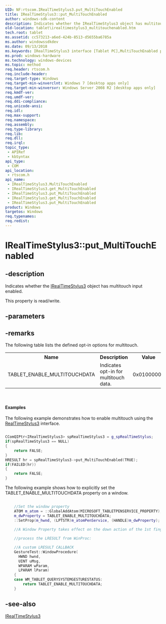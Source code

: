 ```yaml
---
UID: NF:rtscom.IRealTimeStylus3.put_MultiTouchEnabled
title: IRealTimeStylus3::put_MultiTouchEnabled
author: windows-sdk-content
description: Indicates whether the IRealTimeStylus3 object has multitouch input enabled.
old-location: tablet\irealtimestylus3_multitouchenabled.htm
tech.root: tablet
ms.assetid: cc573213-a6ed-424b-8513-d5655ba6785a
ms.author: windowssdkdev
ms.date: 09/13/2018
ms.keywords: IRealTimeStylus3 interface [Tablet PC],MultiTouchEnabled property, IRealTimeStylus3.MultiTouchEnabled, IRealTimeStylus3.get_MultiTouchEnabled, IRealTimeStylus3.put_MultiTouchEnabled, IRealTimeStylus3::MultiTouchEnabled, IRealTimeStylus3::get_MultiTouchEnabled, IRealTimeStylus3::put_MultiTouchEnabled, MultiTouchEnabled property [Tablet PC], MultiTouchEnabled property [Tablet PC],IRealTimeStylus3 interface, put_MultiTouchEnabled, rtscom/IRealTimeStylus3::MultiTouchEnabled, rtscom/IRealTimeStylus3::get_MultiTouchEnabled, rtscom/IRealTimeStylus3::put_MultiTouchEnabled, tablet.irealtimestylus3_multitouchenabled
ms.prod: windows-hardware
ms.technology: windows-devices
ms.topic: method
req.header: rtscom.h
req.include-header: 
req.target-type: Windows
req.target-min-winverclnt: Windows 7 [desktop apps only]
req.target-min-winversvr: Windows Server 2008 R2 [desktop apps only]
req.kmdf-ver: 
req.umdf-ver: 
req.ddi-compliance: 
req.unicode-ansi: 
req.idl: 
req.max-support: 
req.namespace: 
req.assembly: 
req.type-library: 
req.lib: 
req.dll: 
req.irql: 
topic_type:
 - APIRef
 - kbSyntax
api_type:
 - COM
api_location:
 - rtscom.h
api_name:
 - IRealTimeStylus3.MultiTouchEnabled
 - IRealTimeStylus3.get_MultiTouchEnabled
 - IRealTimeStylus3.put_MultiTouchEnabled
 - IRealTimeStylus3.get_MultiTouchEnabled
 - IRealTimeStylus3.put_MultiTouchEnabled
product: Windows
targetos: Windows
req.typenames: 
req.redist: 
---
```


# IRealTimeStylus3::put_MultiTouchEnabled


## -description


Indicates whether the <a href="https://msdn.microsoft.com/93eabb45-0b0e-495f-9b64-43ad8060b958">IRealTimeStylus3</a> object has multitouch input enabled.

This property is read/write.


## -parameters


## -remarks



The following table lists the defined opt-in options for multitouch.


<table>
<tr>
<th>Name</th>
<th>Description</th>
<th>Value</th>
</tr>
<tr>
<td>TABLET_ENABLE_MULTITOUCHDATA</td>
<td>Indicates opt-in for multitouch data.</td>
<td>0x01000000</td>
</tr>
</table>
 


#### Examples

The following example demonstrates how to enable multitouch using the <a href="https://msdn.microsoft.com/93eabb45-0b0e-495f-9b64-43ad8060b958">RealTimeStylus3</a> interface.


```cpp

CComQIPtr<IRealTimeStylus3> spRealTimeStylus3 = g_spRealTimeStylus;
if(spRealTimeStylus3 == NULL)
{
    return FALSE;
}
HRESULT hr = spRealTimeStylus3->put_MultiTouchEnabled(TRUE);
if(FAILED(hr))
{
    return FALSE;
}
```


The following example shows how to explicitly set the TABLET_ENABLE_MULTITOUCHDATA property on a window.


```cpp
    
    //Set the window property
    ATOM m_atom = ::GlobalAddAtom(MICROSOFT_TABLETPENSERVICE_PROPERTY);
    m_dwProperty = TABLET_ENABLE_MULTITOUCHDATA;
    ::SetProp(m_hwnd, (LPTSTR)m_atomPenService, (HANDLE)m_dwProperty);
     
    //A Window Property takes effect on the down action of the 1st finger.

    //process the LRESULT from WinProc:

    //A custom LRESULT CALLBACK
    GestureTest::WindowProcedure(      
      HWND hwnd,
      UINT uMsg,
      WPARAM wParam,
      LPARAM lParam)
    {
    case WM_TABLET_QUERYSYSTEMGESTURESTATUS:
        return TABLET_ENABLE_MULTITOUCHDATA;
    }    

```





## -see-also




<a href="https://msdn.microsoft.com/93eabb45-0b0e-495f-9b64-43ad8060b958">IRealTimeStylus3</a>
 

 

